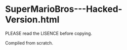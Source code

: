# SuperMarioBros---Hacked-Version.html
PLEASE read the LISENCE before copying.

Compiled from scratch.
